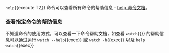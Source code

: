 `help`{{execute T2}} 命令可以查看所有命令的帮助信息 - [help 命令文档](https://arthas.aliyun.com/doc/help.html)。

### 查看指定命令的帮助信息

不知道命令的使用方式，可以查看一下命令帮助文档，如查看 `watch`{{}} 的帮助信息可以通过运行 `watch --help`{{exec}} 或 `watch -h`{{exec}} 以及 `help watch`{{exec}}
